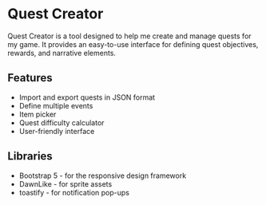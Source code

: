 # Quest Creator

Quest Creator is a tool designed to help me create and manage quests for my game. It provides an easy-to-use interface for defining quest objectives, rewards, and narrative elements.

## Features

- Import and export quests in JSON format
- Define multiple events
- Item picker
- Quest difficulty calculator
- User-friendly interface

## Libraries

- Bootstrap 5 - for the responsive design framework
- DawnLike - for sprite assets
- toastify - for notification pop-ups

